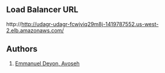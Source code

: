 ## Load Balancer URL
http://http://udagr-udagr-fcwjviq29m8j-1419787552.us-west-2.elb.amazonaws.com/

<!-- Authors -->
## Authors
1. <a href="https://github.com/10deyon" target="_blank">Emmanuel Deyon, Avoseh</a>